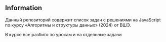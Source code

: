 ## Information

Данный репозиторий содержит список задач с решениями на JavaScript по курсу «Алгоритмы и структуры данных» (2024) от ВШЭ.

В курсе все разбито по урокам и на отдельные задачи